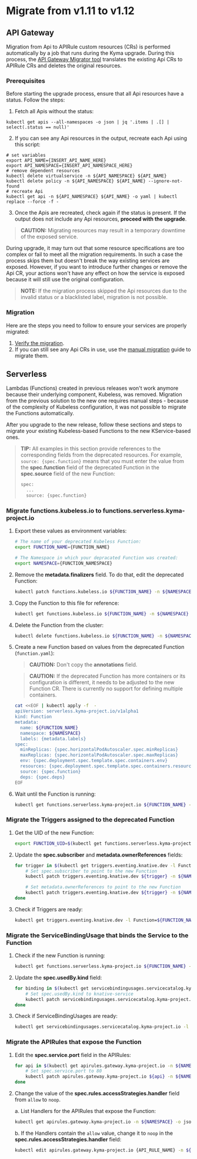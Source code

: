 # Migrate from v1.11 to v1.12

## API Gateway

Migration from Api to APIRule custom resources (CRs) is performed automatically by a job that runs during the Kyma upgrade. During this process, the [API Gateway Migrator tool](https://github.com/kyma-project/kyma/blob/master/components/api-gateway-migrator/README.md#api-gateway-migrator) translates the existing Api CRs to APIRule CRs and deletes the original resources.

### Prerequisites

Before starting the upgrade process, ensure that all Api resources have a status. Follow the steps:

1. Fetch all Apis without the status:

```shell script
kubectl get apis --all-namespaces -o json | jq '.items | .[] | select(.status == null)'
```

2. If you can see any Api resources in the output, recreate each Api using this script:

```shell script
# set variables
export API_NAME={INSERT_API_NAME_HERE}
export API_NAMESPACE={INSERT_API_NAMESPACE_HERE}
# remove dependent resources
kubectl delete virtualservice -n ${API_NAMESPACE} ${API_NAME}
kubectl delete policy -n ${API_NAMESPACE} ${API_NAME} --ignore-not-found
# recreate Api
kubectl get api -n ${API_NAMESPACE} ${API_NAME} -o yaml | kubectl replace --force -f -
```

3. Once the Apis are recreated, check again if the status is present. If the output does not include any Api resources, **proceed with the upgrade**.

>**CAUTION:** Migrating resources may result in a temporary downtime of the exposed service. 

During upgrade, it may turn out that some resource specifications are too complex or fail to meet all the migration requirements. In such a case the process skips them but doesn't break the way existing services are exposed. However, if you want to introduce further changes or remove the Api CR, your actions won't have any effect on how the service is exposed because it will still use the original configuration.  

>**NOTE:** If the migration process skipped the Api resources due to the invalid status or a blacklisted label, migration is not possible.

### Migration

Here are the steps you need to follow to ensure your services are properly migrated:

1. [Verify the migration](https://github.com/kyma-project/kyma/blob/1.12/docs/api-gateway/03-04-migration.md#verify-the-automatic-migration). 
2. If you can still see any Api CRs in use, use the [manual migration](https://github.com/kyma-project/kyma/blob/1.12/docs/api-gateway/03-04-migration.md#manual-migration) guide to migrate them.

## Serverless

Lambdas (Functions) created in previous releases won't work anymore because their underlying component, Kubeless, was removed. Migration from the previous solution to the new one requires manual steps - because of the complexity of Kubeless configuration, it was not possible to migrate the Functions automatically.

After you upgrade to the new release, follow these sections and steps to migrate your existing Kubeless-based Functions to the new KService-based ones.

>**TIP:** All examples in this section provide references to the corresponding fields from the deprecated resources. For example, `source: {spec.function}` means that you must enter the value from the **spec.function** field of the deprecated Function in the **spec.source** field of the new Function:
> ```bash
> spec:
>   ...
>   source: {spec.function}
> ```

### Migrate functions.kubeless.io to functions.serverless.kyma-project.io

1. Export these values as environment variables:

    ```bash
    # The name of your deprecated Kubeless Function:
    export FUNCTION_NAME={FUNCTION_NAME}
    
    # The Namespace in which your depracated Function was created:
    export NAMESPACE={FUNCTION_NAMESPACE}
    ```

2. Remove the **metadata.finalizers** field. To do that, edit the deprecated Function:

    ```bash
    kubectl patch functions.kubeless.io ${FUNCTION_NAME} -n ${NAMESPACE} --type=merge -p '{"metadata":{"finalizers":null}}'
    ```

3. Copy the Function to this file for reference:

    ```bash
    kubectl get functions.kubeless.io ${FUNCTION_NAME} -n ${NAMESPACE} -o yaml > function.yaml
    ```

4. Delete the Function from the cluster:

    ```bash
    kubectl delete functions.kubeless.io ${FUNCTION_NAME} -n ${NAMESPACE}
    ```

5. Create a new Function based on values from the deprecated Function (`function.yaml`):

    >**CAUTION:** Don't copy the **annotations** field.

    >**CAUTION:** If the deprecated Function has more containers or its configuration is different, it needs to be adjusted to the new Function CR. There is currently no support for defining multiple containers.

    ```bash
    cat <<EOF | kubectl apply -f  -
    apiVersion: serverless.kyma-project.io/v1alpha1
    kind: Function
    metadata:
      name: ${FUNCTION_NAME}
      namespace: ${NAMESPACE}
      labels: {metadata.labels}
    spec:
      minReplicas: {spec.horizontalPodAutoscaler.spec.minReplicas}
      maxReplicas: {spec.horizontalPodAutoscaler.spec.maxReplicas}
      env: {spec.deployment.spec.template.spec.containers.env}
      resources: {spec.deployment.spec.template.spec.containers.resources}
      source: {spec.function}
      deps: {spec.deps}
    EOF
    ```

5. Wait until the Function is running:

    ```bash
    kubectl get functions.serverless.kyma-project.io ${FUNCTION_NAME} -n ${NAMESPACE}
    ```

### Migrate the Triggers assigned to the deprecated Function

1. Get the UID of the new Function:

    ```bash
    export FUNCTION_UID=$(kubectl get functions.serverless.kyma-project.io ${FUNCTION_NAME} -o jsonpath='{.metadata.uid}' -n ${NAMESPACE})
    ```

2. Update the **spec.subscriber** and **metadata.ownerReferences** fields:

    ```bash
    for trigger in $(kubectl get triggers.eventing.knative.dev -l Function=${FUNCTION_NAME} -n ${NAMESPACE} -o jsonpath='{.items[*].metadata.name}'); do
        # Set spec.subscriber to point to the new Function
        kubectl patch triggers.eventing.knative.dev ${trigger} -n ${NAMESPACE} --type=merge -p '{"spec":{"subscriber":{"uri":null,"ref":{"apiVersion":"serving.knative.dev/v1","kind":"Service","name":"'${FUNCTION_NAME}'","namespace":"'${NAMESPACE}'"}}}}'
    
        # Set metadata.ownerReferences to point to the new Function
        kubectl patch triggers.eventing.knative.dev ${trigger} -n ${NAMESPACE} --type=merge -p '{"metadata":{"ownerReferences":[{"apiVersion":"serving.knative.dev/v1","kind":"Service","name":"'${FUNCTION_NAME}'","uid":"'${FUNCTION_UID}'"}]}}'
    done
    ```

3. Check if Triggers are ready:

    ```bash
    kubectl get triggers.eventing.knative.dev -l Function=${FUNCTION_NAME} -n ${NAMESPACE}
    ```

### Migrate the ServiceBindingUsage that binds the Service to the Function

1. Check if the new Function is running:

    ```bash
    kubectl get functions.serverless.kyma-project.io ${FUNCTION_NAME} -n ${NAMESPACE}
    ```

2. Update the **spec.usedBy.kind** field:

    ```bash
    for binding in $(kubectl get servicebindingusages.servicecatalog.kyma-project.io -l Function=${FUNCTION_NAME} -n ${NAMESPACE} -o jsonpath='{.items[*].metadata.name}'); do
        # Set spec.usedBy.kind to knative-service
        kubectl patch servicebindingusages.servicecatalog.kyma-project.io ${binding} -n ${NAMESPACE} --type=merge -p '{"spec":{"usedBy":{"kind":"knative-service"}}}'
    done
    ```

3. Check if ServiceBindingUsages are ready:

    ```bash
    kubectl get servicebindingusages.servicecatalog.kyma-project.io -l Function=${FUNCTION_NAME} -n ${NAMESPACE} -o jsonpath='{range .items[*]}{"Name: "}{.metadata.name}{"\tReady: "}{.status.conditions[?(@.type=="Ready")].status}{end}'
    ```

### Migrate the APIRules that expose the Function

1. Edit the **spec.service.port** field in the APIRules:

    ```bash
    for api in $(kubectl get apirules.gateway.kyma-project.io -n ${NAMESPACE} -o jsonpath="{.items[?(@.spec.service.name=='${FUNCTION_NAME}')].metadata.name}"); do
        # Set spec.service.port to 80
        kubectl patch apirules.gateway.kyma-project.io ${api} -n ${NAMESPACE} --type=merge -p '{"spec":{"service":{"port":80}}}'
    done
    ```

2. Change the value of the **spec.rules.accessStrategies.handler** field from `allow` to `noop`.

    a. List Handlers for the APIRules that expose the Function:

    ```bash
    kubectl get apirules.gateway.kyma-project.io -n ${NAMESPACE} -o jsonpath='{range .items[?(@.spec.service.name=="'${FUNCTION_NAME}'")]}{"Name: "}{.metadata.name}{"\tHandlers: "}{.spec.rules[*].accessStrategies[*].handler}{"\n"}{end}'
    ```

    b. If the Handlers contain the `allow` value, change it to `noop` in the **spec.rules.accessStrategies.handler** field:

    ```bash
    kubectl edit apirules.gateway.kyma-project.io {API_RULE_NAME} -n ${NAMESPACE}
    ```
